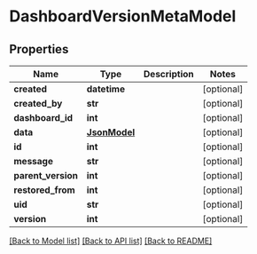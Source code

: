 # DashboardVersionMetaModel

## Properties
Name | Type | Description | Notes
------------ | ------------- | ------------- | -------------
**created** | **datetime** |  | [optional] 
**created_by** | **str** |  | [optional] 
**dashboard_id** | **int** |  | [optional] 
**data** | [**JsonModel**](JsonModel.md) |  | [optional] 
**id** | **int** |  | [optional] 
**message** | **str** |  | [optional] 
**parent_version** | **int** |  | [optional] 
**restored_from** | **int** |  | [optional] 
**uid** | **str** |  | [optional] 
**version** | **int** |  | [optional] 

[[Back to Model list]](../README.md#documentation-for-models) [[Back to API list]](../README.md#documentation-for-api-endpoints) [[Back to README]](../README.md)


